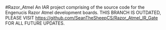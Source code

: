 #Razor_Atmel
An IAR project comprising of the source code for the Engenucis Razor Atmel development boards.
THIS BRANCH IS OUTDATED, PLEASE VISIT https://github.com/SeanTheSheepCS/Razor_Atmel_IR_Gate FOR ALL FUTURE UPDATES.
